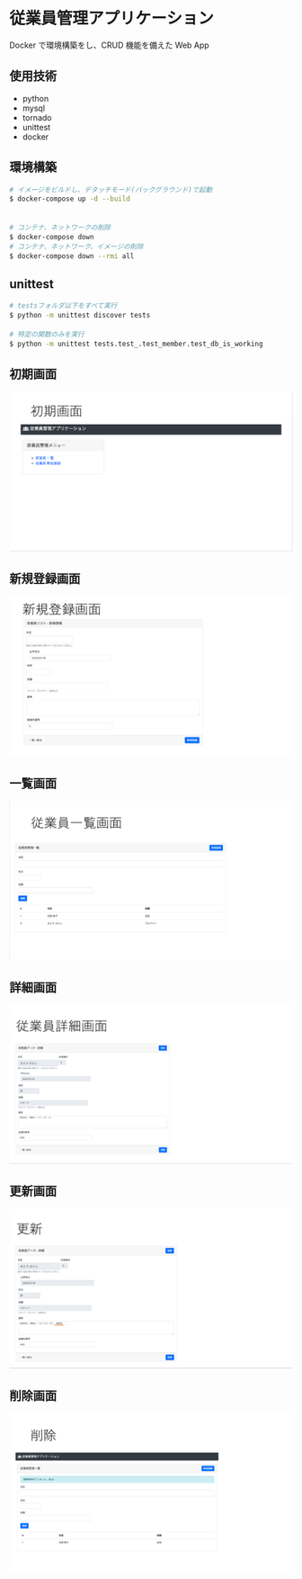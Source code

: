 # 従業員管理アプリケーション

Docker で環境構築をし、CRUD 機能を備えた Web App

## 使用技術

- python
- mysql
- tornado
- unittest
- docker

## 環境構築

```bash
# イメージをビルドし、デタッチモード(バックグラウンド)で起動
$ docker-compose up -d --build


# コンテナ、ネットワークの削除
$ docker-compose down
# コンテナ、ネットワーク、イメージの削除
$ docker-compose down --rmi all
```

## unittest

```bash
# testsフォルダ以下をすべて実行
$ python -m unittest discover tests

# 特定の関数のみを実行
$ python -m unittest tests.test_.test_member.test_db_is_working
```

## 初期画面

![alt text](./images/初期画面.png)

## 新規登録画面

![alt text](./images/新規登録.png)

## 一覧画面

![alt text](./images/一覧.png)

## 詳細画面

![alt text](./images/詳細.png)

## 更新画面

![alt text](./images/更新.png)

## 削除画面

![alt text](./images/削除.png)
